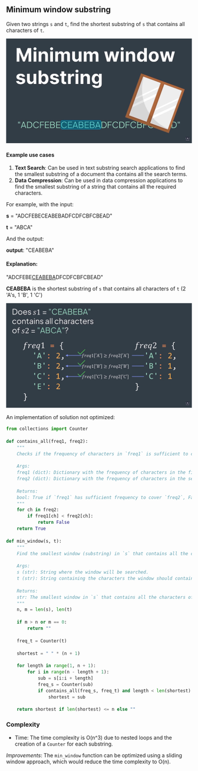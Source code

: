 ## Minimum window substring

Given two strings ``s`` and ``t``, find the shortest substring of ``s`` that contains all characters of ``t``.

![](../static/minimum-window-substring.png)

#### Example use cases

1. **Text Search**: Can be used in text substring search applications to find the smallest substring of a document tha contains all the search terms.
2. **Data Compression**: Can be used in data compression applications to find the smallest substring of a string that contains all the required characters.

For example, with the input:

**s** = "ADCFEBECEABEBADFCDFCBFCBEAD"

**t** = "ABCA"

And the output:

**output**: "CEABEBA"

#### Explanation:

"ADCFEBE<u>CEABEBA</u>DFCDFCBFCBEAD"

**CEABEBA** is the shortest substring of ``s`` that contains all characters of ``t`` (2 'A's, 1 'B', 1 'C')

![](../static/minimum-window-substring-example.png)

An implementation of solution not optimized:

```python
from collections import Counter

def contains_all(freq1, freq2):
    """
    Checks if the frequency of characters in `freq1` is sufficient to cover `freq2`.
    
    Args:
    freq1 (dict): Dictionary with the frequency of characters in the first string.
    freq2 (dict): Dictionary with the frequency of characters in the second string.
    
    Returns:
    bool: True if `freq1` has sufficient frequency to cover `freq2`, False otherwise.
    """
    for ch in freq2:
        if freq1[ch] < freq2[ch]:
            return False
    return True

def min_window(s, t):
    """
    Find the smallest window (substring) in `s` that contains all the characters of `t`.

    Args:
    s (str): String where the window will be searched.
    t (str): String containing the characters the window should contain.

    Returns:
    str: The smallest window in `s` that contains all the characters of `t`. If there is no such window, it returns an empty string.
    """
    n, m = len(s), len(t)

    if m > n or m == 0:
        return ""

    freq_t = Counter(t)

    shortest = " " * (n + 1)

    for length in range(1, n + 1):
        for i in range(n - length + 1):
            sub = s[i:i + length]
            freq_s = Counter(sub)
            if contains_all(freq_s, freq_t) and length < len(shortest):
                shortest = sub

    return shortest if len(shortest) <= n else ""
```

### Complexity 

- Time: The time complexity is O(n^3) due to nested loops and the creation of a ``Counter`` for each substring.

_Improvements_: The ``min_window`` function can be optimized using a sliding window approach, which would reduce the time complexity to O(n).